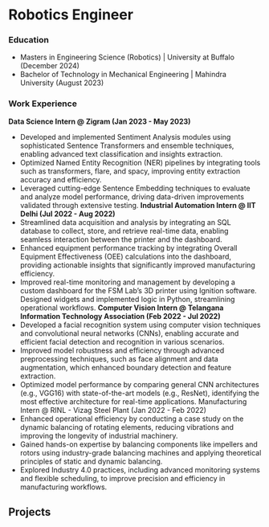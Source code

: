 # Robotics Engineer
### Education
- Masters in Engineering Science (Robotics) | University at Buffalo (December 2024)
- Bachelor of Technology in Mechanical Engineering | Mahindra University (August 2023)
### Work Experience
**Data Science Intern @ Zigram (Jan 2023 - May 2023)**
- Developed and implemented Sentiment Analysis modules using sophisticated Sentence Transformers and ensemble techniques, enabling advanced text classification and insights extraction.
- Optimized Named Entity Recognition (NER) pipelines by integrating tools such as transformers, flare, and spacy, improving entity extraction accuracy and efficiency.
- Leveraged cutting-edge Sentence Embedding techniques to evaluate and analyze model performance, driving data-driven improvements validated through extensive testing.
**Industrial Automation Intern @ IIT Delhi (Jul 2022 - Aug 2022)**
- Streamlined data acquisition and analysis by integrating an SQL database to collect, store, and retrieve real-time data, enabling seamless interaction between the printer and the dashboard.
- Enhanced equipment performance tracking by integrating Overall Equipment Effectiveness (OEE) calculations into the dashboard, providing actionable insights that significantly improved manufacturing efficiency.
- Improved real-time monitoring and management by developing a custom dashboard for the FSM Lab’s 3D printer using Ignition software. Designed widgets and implemented logic in Python, streamlining operational workflows.
**Computer Vision Intern @ Telangana Information Technology Association (Feb 2022 - Jul 2022)**
- Developed a facial recognition system using computer vision techniques and convolutional neural networks (CNNs), enabling accurate and efficient facial detection and recognition in various scenarios.
- Improved model robustness and efficiency through advanced preprocessing techniques, such as face alignment and data augmentation, which enhanced boundary detection and feature extraction.
- Optimized model performance by comparing general CNN architectures (e.g., VGG16) with state-of-the-art models (e.g., ResNet), identifying the most effective architecture for real-time applications.
Manufacturing Intern @  RINL - Vizag Steel Plant (Jan 2022 - Feb 2022)
- Enhanced operational efficiency by conducting a case study on the dynamic balancing of rotating elements, reducing vibrations and improving the longevity of industrial machinery.
- Gained hands-on expertise by balancing components like impellers and rotors using industry-grade balancing machines and applying theoretical principles of static and dynamic balancing.
- Explored Industry 4.0 practices, including advanced monitoring systems and flexible scheduling, to improve precision and efficiency in manufacturing workflows.
## Projects
### 
